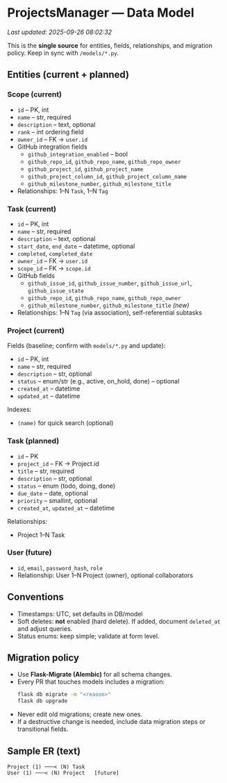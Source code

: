 # ProjectsManager — Data Model
_Last updated: 2025-09-26 08:02:32_

This is the **single source** for entities, fields, relationships, and migration policy. Keep in sync with `/models/*.py`.

## Entities (current + planned)

### Scope (current)
- `id` – PK, int
- `name` – str, required
- `description` – text, optional
- `rank` – int ordering field
- `owner_id` – FK → `user.id`
- GitHub integration fields
  - `github_integration_enabled` – bool
  - `github_repo_id`, `github_repo_name`, `github_repo_owner`
  - `github_project_id`, `github_project_name`
  - `github_project_column_id`, `github_project_column_name`
  - `github_milestone_number`, `github_milestone_title`
- Relationships: 1–N `Task`, 1–N `Tag`

### Task (current)
- `id` – PK, int
- `name` – str, required
- `description` – text, optional
- `start_date`, `end_date` – datetime, optional
- `completed`, `completed_date`
- `owner_id` – FK → `user.id`
- `scope_id` – FK → `scope.id`
- GitHub fields
  - `github_issue_id`, `github_issue_number`, `github_issue_url`, `github_issue_state`
  - `github_repo_id`, `github_repo_name`, `github_repo_owner`
  - `github_milestone_number`, `github_milestone_title` _(new)_
- Relationships: 1–N `Tag` (via association), self-referential subtasks

### Project (current)
Fields (baseline; confirm with `models/*.py` and update):
- `id` – PK, int
- `name` – str, required
- `description` – str, optional
- `status` – enum/str (e.g., active, on_hold, done) – optional
- `created_at` – datetime
- `updated_at` – datetime

Indexes:
- `(name)` for quick search (optional)

### Task (planned)
- `id` – PK
- `project_id` – FK → Project.id
- `title` – str, required
- `description` – str, optional
- `status` – enum (todo, doing, done)
- `due_date` – date, optional
- `priority` – smallint, optional
- `created_at`, `updated_at` – datetime

Relationships:
- Project 1–N Task

### User (future)
- `id`, `email`, `password_hash`, `role`
- Relationship: User 1–N Project (owner), optional collaborators

## Conventions
- Timestamps: UTC, set defaults in DB/model
- Soft deletes: **not** enabled (hard delete). If added, document `deleted_at` and adjust queries.
- Status enums: keep simple; validate at form level.

## Migration policy
- Use **Flask-Migrate (Alembic)** for all schema changes.
- Every PR that touches models includes a migration:
  ```bash
  flask db migrate -m "<reason>"
  flask db upgrade
  ```
- Never edit old migrations; create new ones.
- If a destructive change is needed, include data migration steps or transitional fields.

## Sample ER (text)
```
Project (1) ───< (N) Task
User (1) ───< (N) Project   [future]
```
